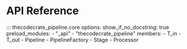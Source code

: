 # API Reference

::: thecodecrate_pipeline.core
    options:
        show_if_no_docstring: true
        preload_modules:
            - "_api"
            - "thecodecrate_pipeline"
        members:
            - T_in
            - T_out
            - Pipeline
            - PipelineFactory
            - Stage
            - Processor
